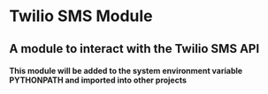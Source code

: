 # Twilio SMS Module

## A module to interact with the Twilio SMS API
#### This module will be added to the system environment variable PYTHONPATH and imported into other projects